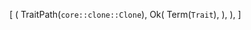 [
    (
        TraitPath(`core::clone::Clone`),
        Ok(
            Term(`Trait`),
        ),
    ),
]